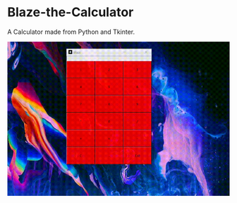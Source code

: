 # Blaze-the-Calculator
A Calculator made from Python and Tkinter.

<p align="center">
  <img width="600" height="350" src="https://github.com/JoelShine/Blaze-the-Calculator/blob/main/Blaze.gif">
</p>
